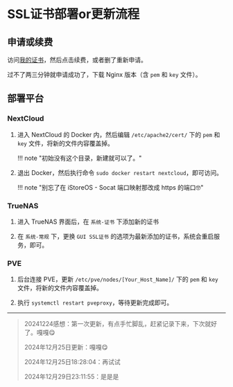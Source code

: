 # SSL证书部署or更新流程

## 申请或续费

访问[我的证书](https://console.cloud.tencent.com.cn/ssl)，然后点击续费，或者删了重新申请。

过不了两三分钟就申请成功了，下载 Nginx 版本（含 `pem` 和 `key` 文件）。

## 部署平台

### NextCloud

1. 进入 NextCloud 的 Docker 内，然后编辑 `/etc/apache2/cert/` 下的 `pem` 和 `key` 文件，将新的文件内容覆盖掉。
    
    !!! note "初始没有这个目录，新建就可以了。"

2. 退出 Docker，然后执行命令 `sudo docker restart nextcloud`，即可访问。

    !!! note "别忘了在 iStoreOS - Socat 端口映射那改成 https 的端口🤓"

### TrueNAS

1. 进入 TrueNAS 界面后，在 `系统-证书` 下添加新的证书

2. 在 `系统-常规` 下，更换 `GUI SSL证书` 的选项为最新添加的证书，系统会重启服务，即可。

### PVE

1. 后台连接 PVE，更新 `/etc/pve/nodes/[Your_Host_Name]/` 下的 `pem` 和 `key` 文件，将新的文件内容覆盖掉。

2. 执行 `systemctl restart pveproxy`，等待更新完成即可。

---

> 20241224感想：第一次更新，有点手忙脚乱，赶紧记录下来，下次就好了。嘎嘎😋
>
> 2024年12月25日更新：嘎嘎😋
>
> 2024年12月25日18:28:04：再试试
>
> 2024年12月29日23:11:55：是是是